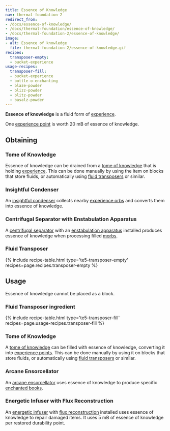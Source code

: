 ```yaml
---
title: Essence of Knowledge
nav: thermal-foundation-2
redirect_from:
- /docs/essence-of-knowledge/
- /docs/thermal-foundation/essence-of-knowledge/
- /docs/thermal-foundation-2/essence-of-knowledge/
image:
- alt: Essence of knowledge
  file: thermal-foundation-2/essence-of-knowledge.gif
recipes:
  transposer-empty:
  - bucket-experience
usage-recipes:
  transposer-fill:
  - bucket-experience
  - bottle-o-enchanting
  - blaze-powder
  - blizz-powder
  - blitz-powder
  - basalz-powder
---
```


**Essence of knowledge** is a fluid form of
[experience](https://minecraft.gamepedia.com/Experience).

One [experience point](https://minecraft.gamepedia.com/Experience) is worth 20
mB of essence of knowledge.


Obtaining
---------

### Tome of Knowledge
Essence of knowledge can be drained from a [tome of
knowledge](/docs/1.12/thermal-foundation-2/tome-of-knowledge/) that is holding
[experience](https://minecraft.gamepedia.com/Experience). This can be done
manually by using the item on blocks that store fluids, or automatically using
[fluid transposers](/docs/1.12/thermal-expansion-5/fluid-transposer/) or similar.

### Insightful Condenser
An [insightful condenser](/docs/1.12/thermal-expansion-5/insightful-condenser/) collects nearby
[experience orbs](https://minecraft.gamepedia.com/Experience) and converts them
into essence of knowledge.

### Centrifugal Separator with Enstabulation Apparatus
A [centrifugal separator](/docs/1.12/thermal-expansion-5/centrifugal-separator/) with an [enstabulation
apparatus](/docs/1.12/thermal-expansion-5/augment-enstabulation-apparatus/) installed produces essence of
knowledge when processing filled [morbs](/docs/1.12/thermal-expansion-5/morb/).

### Fluid Transposer
{% include recipe-table.html type='te5-transposer-empty' recipes=page.recipes.transposer-empty %}


Usage
-----

Essence of knowledge cannot be placed as a block.

### Fluid Transposer ingredient
{% include recipe-table.html type='te5-transposer-fill' recipes=page.usage-recipes.transposer-fill %}

### Tome of Knowledge
A [tome of knowledge](/docs/1.12/thermal-foundation-2/tome-of-knowledge/) can be filled with essence of
knowledge, converting it into [experience
points](https://minecraft.gamepedia.com/Experience). This can be done manually
by using it on blocks that store fluids, or automatically using [fluid
transposers](/docs/1.12/thermal-expansion-5/fluid-transposer/) or similar.

### Arcane Ensorcellator
An [arcane ensorcellator](/docs/1.12/thermal-expansion-5/arcane-ensorcellator/) uses essence of knowledge
to produce specific [enchanted
books](https://minecraft.gamepedia.com/Enchanted_Book).

### Energetic Infuser with Flux Reconstruction
An [energetic infuser](/docs/1.12/thermal-expansion-5/energetic-infuser/) with [flux
reconstruction](/docs/1.12/thermal-expansion-5/augment-flux-reconstruction/) installed uses essence of
knowledge to repair damaged items. It uses 5 mB of essence of knowledge per
restored durability point.
